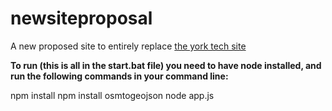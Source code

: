 # newsiteproposal

A new proposed site to entirely replace [the york tech site](ytech.edu)


**To run (this is all in the start.bat file) you need to have node installed, and run the following commands in your command line:**

npm install
npm install osmtogeojson
node app.js